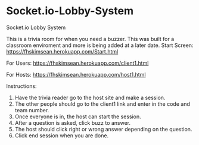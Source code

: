 # Socket.io-Lobby-System
Socket.io Lobby System

This is a trivia room for when you need a buzzer. This was built for a classroom enviroment and more is being added at a later date.
Start Screen: https://fhskimsean.herokuapp.com/Start.html

For Users: https://fhskimsean.herokuapp.com/client1.html

For Hosts: https://fhskimsean.herokuapp.com/host1.html

Instructions:
1. Have the trivia reader go to the host site and make a session.
2. The other people should go to the client1 link and enter in the code and team number.
3. Once everyone is in, the host can start the session.
4. After a question is asked, click buzz to answer.
5. The host should click right or wrong answer depending on the question.
6. Click end session when you are done.
